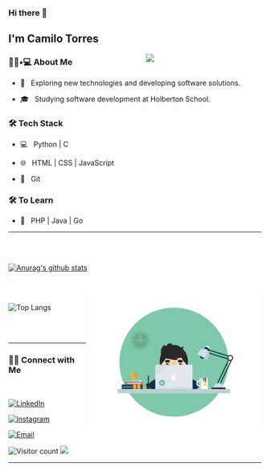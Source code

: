 ### Hi there 👋<h2> I'm Camilo Torres</h2>

<img align='right' src="https://media.giphy.com/media/M9gbBd9nbDrOTu1Mqx/giphy.gif" width="230">

<h3> 👨🏻•💻 About Me </h3>



- 🤔 &nbsp; Exploring new technologies and developing software solutions.

- 🎓 &nbsp; Studying software development at Holberton School.




<h3>🛠 Tech Stack</h3>



- 💻 &nbsp; Python | C 

- 🌐 &nbsp; HTML | CSS | JavaScript 

- 🔧 &nbsp; Git

<!--

- 🛢 &nbsp; MySQL | MongoDB

-  | Markdown | Selenium | Tidyverse

- 🖥 &nbsp; Illustrator| Photoshop | InDesign

-->



<h3>🛠 To Learn</h3>

- 🔧 &nbsp; PHP | Java | Go

<hr>



<br/><br/>

[![Anurag's github stats](https://github-readme-stats.vercel.app/api?username=Camilo6&show_icons=true&theme=radical)](https://github.com/Camilo6)

<br/>

<br/>

<img src="https://github.com/nirala69/nirala69/blob/master/70804f7e25b11f29db904f2fa7b4cd9d.gif" width="350" align='right'>

![Top Langs](https://github-readme-stats.vercel.app/api/top-langs/?username=Camilo6&show_icons=true)

<br><br>



<hr>



<h3> 🤝🏻 Connect with Me </h3>

<br>



<p align="center">


<a href="www.linkedin.com/in/julian-camilo-torres"><img alt="LinkedIn" src="https://img.shields.io/badge/LinkedIn-Camilo%20Torres-blue?style=flat-square&logo=linkedin"></a>

<a href="https://www.instagram.com/camilot0rres/"><img alt="Instagram" src="https://img.shields.io/badge/Instagram-camilot0rres-black?style=flat-square&logo=instagram"></a>

<a href="mailto:trresqwe@gmail.com"><img alt="Email" src="https://img.shields.io/badge/Email-trresqwe@gmail.com-blue?style=flat-square&logo=gmail"></a>

</p>





![Visitor count](https://visitor-badge.laobi.icu/badge?page_id=Camilo6.Camilo6)   <img src="https://media.giphy.com/media/dxn6fRlTIShoeBr69N/giphy.gif" width="30">





<hr>
